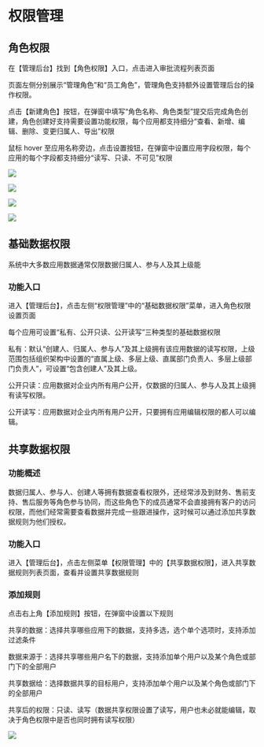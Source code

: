# 权限管理

## 角色权限
在【管理后台】找到【角色权限】入口，点击进入审批流程列表页面

页面左侧分别展示“管理角色”和“员工角色”，管理角色支持额外设置管理后台的操作权限。

点击【新建角色】按钮，在弹窗中填写“角色名称、角色类型”提交后完成角色创建，角色创建好支持需要设置功能权限，每个应用都支持细分“查看、新增、编辑、删除、变更归属人、导出”权限

鼠标 hover 至应用名称旁边，点击设置按钮，在弹窗中设置应用字段权限，每个应用的每个字段都支持细分“读写、只读、不可见”权限

![](//swstatic.saleswork.cn/docs/usermanual/admin-guide-070.png)

![](//swstatic.saleswork.cn/docs/usermanual/admin-guide-071.png)

![](//swstatic.saleswork.cn/docs/usermanual/admin-guide-072.png)

![](//swstatic.saleswork.cn/docs/usermanual/admin-guide-073.png)

## 基础数据权限
系统中大多数应用数据通常仅限数据归属人、参与人及其上级能

### 功能入口

进入【管理后台】，点击左侧“权限管理”中的“基础数据权限”菜单，进入角色权限设置页面

每个应用可设置“私有、公开只读、公开读写”三种类型的基础数据权限

私有：默认“创建人、归属人、参与人”及其上级拥有该应用数据的读写权限，上级范围包括组织架构中设置的“直属上级、多层上级、直属部门负责人、多层上级部门负责人”，可设置“包含创建人”及其上级。

公开只读：应用数据对企业内所有用户公开，仅数据的归属人、参与人及其上级拥有读写权限。

公开读写：应用数据对企业内所有用户公开，只要拥有应用编辑权限的都人可以编辑。

## 共享数据权限

### 功能概述

数据归属人、参与人、创建人等拥有数据查看权限外，还经常涉及到财务、售前支持、售后服务等角色参与协同，而这些角色下的成员通常不会直接拥有客户的访问权限，而他们经常需要查看数据并完成一些跟进操作，这时候可以通过添加共享数据规则为他们授权。

### 功能入口

进入【管理后台】，点击左侧菜单【权限管理】中的【共享数据权限】，进入共享数据规则列表页面，查看并设置共享数据规则

### 添加规则

点击右上角【添加规则】按钮，在弹窗中设置以下规则

共享的数据：选择共享哪些应用下的数据，支持多选，选个单个选项时，支持添加过滤条件

数据来源于：选择共享哪些用户名下的数据，支持添加单个用户以及某个角色或部门下的全部用户

共享数据给：选择数据共享的目标用户，支持添加单个用户以及某个角色或部门下的全部用户

共享后的权限：只读、读写（数据共享权限设置了读写，用户也未必就能编辑，取决于角色权限中是否也同时拥有读写权限）

![](//swstatic.saleswork.cn/docs/usermanual/admin-guide-074.png)